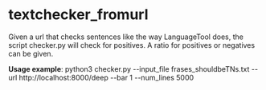 # textchecker_fromurl

Given a url that checks sentences like the way LanguageTool does, the script checker.py will check for positives. A ratio for positives or negatives can be given.

**Usage example**: python3 checker.py --input_file frases_shouldbeTNs.txt --url http://localhost:8000/deep --bar 1 --num_lines 5000
